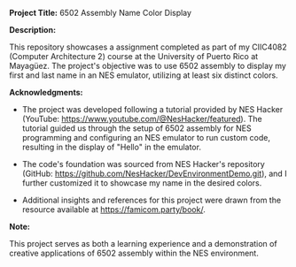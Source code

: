 **Project Title:** 6502 Assembly Name Color Display

**Description:**

This repository showcases a assignment completed as part of my CIIC4082 (Computer Architecture 2) course at the University of Puerto Rico at Mayagüez. The project's objective was to use 6502 assembly to display my first and last name in an NES emulator, utilizing at least six distinct colors. 

**Acknowledgments:**

- The project was developed following a tutorial provided by NES Hacker (YouTube: https://www.youtube.com/@NesHacker/featured). The tutorial guided us through the setup of 6502 assembly for NES programming and configuring an NES emulator to run custom code, resulting in the display of "Hello" in the emulator.

- The code's foundation was sourced from NES Hacker's repository (GitHub: https://github.com/NesHacker/DevEnvironmentDemo.git), and I further customized it to showcase my name in the desired colors.

- Additional insights and references for this project were drawn from the resource available at https://famicom.party/book/.

**Note:**

This project serves as both a learning experience and a demonstration of creative applications of 6502 assembly within the NES environment.
